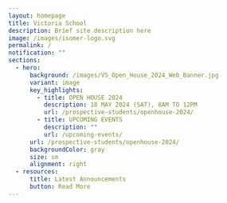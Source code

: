 ```yaml
---
layout: homepage
title: Victoria School
description: Brief site description here
image: /images/isomer-logo.svg
permalink: /
notification: ""
sections:
  - hero:
      background: /images/VS_Open_House_2024_Web_Banner.jpg
      variant: image
      key_highlights:
        - title: OPEN HOUSE 2024
          description: 18 MAY 2024 (SAT), 8AM TO 12PM
          url: /prospective-students/openhouse-2024/
        - title: UPCOMING EVENTS
          description: ""
          url: /upcoming-events/
      url: /prospective-students/openhouse-2024/
      backgroundColor: gray
      size: sm
      alignment: right
  - resources:
      title: Latest Announcements
      button: Read More
---
```

